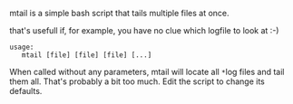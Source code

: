 mtail is a simple bash script that tails multiple files at once.

that's usefull if, for example, you have no clue which logfile to look at :-)


```
usage:
   mtail [file] [file] [file] [...]
```

When called without any parameters, mtail will locate all `*`log files and tail them all.
That's probably a bit too much. Edit the script to change its defaults.